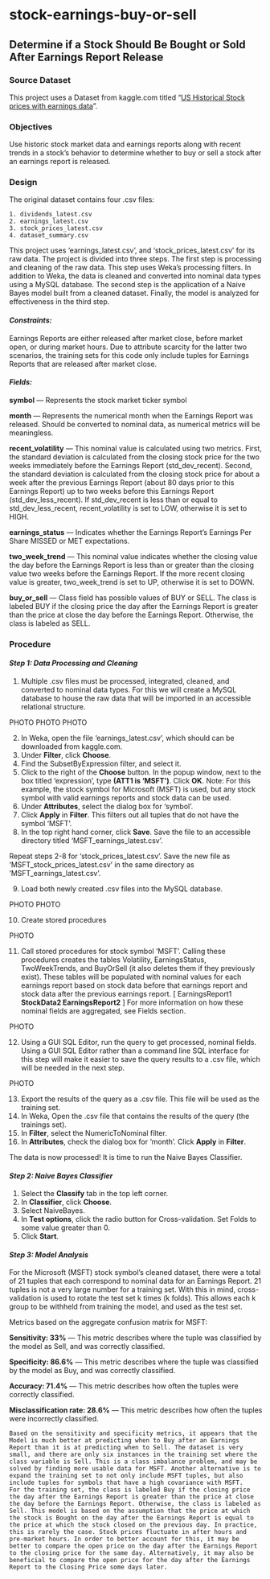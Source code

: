 # stock-earnings-buy-or-sell

## Determine if a Stock Should Be Bought or Sold After Earnings Report Release ## 

### Source Dataset ###

This project uses a Dataset from kaggle.com titled “[US Historical Stock prices with earnings data](https://www.kaggle.com/tsaustin/us-historical-stock-prices-with-earnings-data?select=stocks_latest "US Historical Stock prices with earnings data")”.

### Objectives ###

Use historic stock market data and earnings reports along with recent trends in a stock’s behavior to determine whether to buy or sell a stock after an earnings report is released. 

### Design ###

The original dataset contains four .csv files:
	
	1. dividends_latest.csv
	2. earnings_latest.csv
	3. stock_prices_latest.csv
	4. dataset_summary.csv

This project uses ‘earnings_latest.csv’, and ‘stock_prices_latest.csv’ for its raw data. The project is divided into three steps. The first step is processing and cleaning of the raw data. This step uses Weka’s processing filters. In addition to Weka, the data is cleaned and converted into nominal data types using a MySQL database. The second step is the application of a Naive Bayes model built from a cleaned dataset. Finally, the model is analyzed for effectiveness in the third step.

#### *Constraints:* ####

Earnings Reports are either released after market close, before market open, or during market hours. Due to attribute scarcity for the latter two scenarios, the training sets for this code only include tuples for Earnings Reports that are released after market close.

#### *Fields:* ####

**symbol** — Represents the stock market ticker symbol

**month** — Represents the numerical month when the Earnings Report was released. Should be converted to nominal data, as numerical metrics will be meaningless.

**recent_volatility** — This nominal value is calculated using two metrics. First, the standard deviation is calculated from the closing stock price for the two weeks immediately before the Earnings Report (std_dev_recent). Second, the standard deviation is calculated from the closing stock price for about a week after the previous Earnings Report (about 80 days prior to this Earnings Report) up to two weeks before this Earnings Report (std_dev_less_recent). If std_dev_recent is less than or equal to std_dev_less_recent, recent_volatility is set to LOW, otherwise it is set to HIGH.

**earnings_status** — Indicates whether the Earnings Report’s Earnings Per Share MISSED or MET expectations.

**two_week_trend** — This nominal value indicates whether the closing value the day before the Earnings Report is less than or greater than the closing value two weeks before the Earnings Report. If the more recent closing value is greater, two_week_trend is set to UP, otherwise it is set to DOWN.

**buy_or_sell** — Class field has possible values of BUY or SELL. The class is labeled BUY if the closing price the day after the Earnings Report is greater than the price at close the day before the Earnings Report. Otherwise, the class is labeled as SELL.

### Procedure ###

#### *Step 1: Data Processing and Cleaning* ####

1. Multiple .csv files must be processed, integrated, cleaned, and converted to nominal data types. For this we will create a MySQL database to house the raw data that will be imported in an accessible relational structure.



PHOTO <create-database>
PHOTO <create-table-earnings>
PHOTO <create-table-stock-prices>



2. In Weka, open the file ‘earnings_latest.csv’, which should can be downloaded from kaggle.com.
3.  Under **Filter**, click **Choose**.
4. Find the SubsetByExpression filter, and select it.
5. Click to the right of the **Choose** button. In the popup window, next to the box titled ‘expression’, type **(ATT1 is ‘MSFT’)**. Click **OK**. 
Note: For this example, the stock symbol for Microsoft (MSFT) is used, but any stock symbol with valid earnings reports and stock data can be used.
6. Under **Attributes**, select the dialog box for ‘symbol’.
7. Click **Apply** in **Filter**. This filters out all tuples that do not have the symbol ‘MSFT’.
8. In the top right hand corner, click **Save**. Save the file to an accessible directory titled ‘MSFT_earnings_latest.csv’.

Repeat steps 2-8 for ‘stock_prices_latest.csv’. Save the new file as ‘MSFT_stock_prices_latest.csv’ in the same directory as ‘MSFT_earnings_latest.csv’.
 
9. Load both newly created .csv files into the MySQL database.


PHOTO <load-infile-earnings>
PHOTO <load-infile-stocks>	
	

10. Create stored procedures 



PHOTO <create-procedures>	





11. Call stored procedures for stock symbol ‘MSFT’. Calling these procedures creates the tables Volatility, EarningsStatus, TwoWeekTrends, and BuyOrSell (it also deletes them if they previously exist). These tables will be populated with nominal values for each earnings report based on stock data before that earnings report and stock data after the previous earnings report. [ EarningsReport1 **StockData2 EarningsReport2** ] For more information on how these nominal fields are aggregated, see Fields section.





PHOTO <call-procedures>




12. Using a GUI SQL Editor, run the query to get processed, nominal fields. Using a GUI SQL Editor rather than a command line SQL interface for this step will make it easier to save the query results to a .csv file, which will be needed in the next step.


PHOTO <main-query>
	
	
13. Export the results of the query as a .csv file. This file will be used as the training set.
14. In Weka, Open the .csv file that contains the results of the query (the trainings set).
15. In **Filter**, select the NumericToNominal filter. 
16. In **Attributes**, check the dialog box for ‘month’. Click **Apply** in **Filter**.

The data is now processed! It is time to run the Naive Bayes Classifier.

#### *Step 2: Naive Bayes Classifier* ####

1. Select the **Classify** tab in the top left corner.
2. In **Classifier**, click **Choose**.
3. Select NaiveBayes.
4. In **Test options**, click the radio button for Cross-validation. Set Folds to some value greater than 0.
5. Click **Start**.

#### *Step 3: Model Analysis* ####

For the Microsoft (MSFT) stock symbol’s cleaned dataset, there were a total of 21 tuples that each correspond to nominal data for an Earnings Report. 21 tuples is not a very large number for a training set. With this in mind, cross-validation is used to rotate the test set k times (k folds). This allows each k group to be withheld from training the model, and used as the test set. 

Metrics based on the aggregate confusion matrix for MSFT:

**Sensitivity: 33%** — This metric describes where the tuple was classified by the model as Sell, and was correctly classified. 

**Specificity: 86.6%** — This metric describes where the tuple was classified by the model as Buy, and was correctly classified.

**Accuracy: 71.4%** — This metric describes how often the tuples were correctly classified.

**Misclassification rate: 28.6%** — This metric describes how often the tuples were incorrectly classified.

	Based on the sensitivity and specificity metrics, it appears that the Model is much better at predicting when to Buy after an Earnings Report than it is at predicting when to Sell. The dataset is very small, and there are only six instances in the training set where the class variable is Sell. This is a class imbalance problem, and may be solved by finding more usable data for MSFT. Another alternative is to expand the training set to not only include MSFT tuples, but also include tuples for symbols that have a high covariance with MSFT.
	For the training set, the class is labeled Buy if the closing price the day after the Earnings Report is greater than the price at close the day before the Earnings Report. Otherwise, the class is labeled as Sell. This model is based on the assumption that the price at which the stock is Bought on the day after the Earnings Report is equal to the price at which the stock closed on the previous day. In practice, this is rarely the case. Stock prices fluctuate in after hours and pre-market hours. In order to better account for this, it may be better to compare the open price on the day after the Earnings Report to the closing price for the same day. Alternatively, it may also be beneficial to compare the open price for the day after the Earnings Report to the Closing Price some days later.








